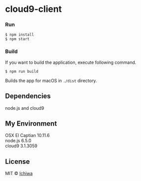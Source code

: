 # cloud9-client

### Run

```
$ npm install
$ npm start
```

### Build
If you want to build the application, execute following command.
```
$ npm run build
```
Builds the app for macOS in `./dist` directory.

## Dependencies

node.js and cloud9 

## My Environment
OSX El Captian 10.11.6  
node.js 6.5.0  
cloud9 3.1.3059  

## License

MIT © [Ichiwa](https://github.com/ichiwa)
